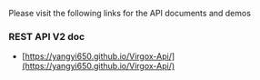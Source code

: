 Please visit the following links for the API documents and demos

### REST API V2 doc

- [https://yangyi650.github.io/Virgox-Api/](https://yangyi650.github.io/Virgox-Api/)
